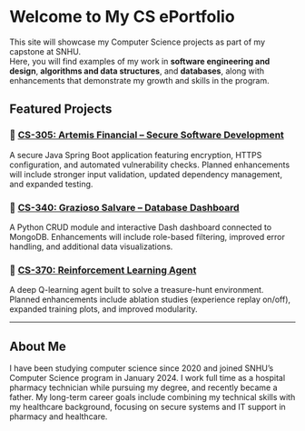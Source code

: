 # Welcome to My CS ePortfolio

This site will showcase my Computer Science projects as part of my capstone at SNHU.  
Here, you will find examples of my work in **software engineering and design**, **algorithms and data structures**, and **databases**, along with enhancements that demonstrate my growth and skills in the program.  

## Featured Projects

### 🔹 [CS-305: Artemis Financial – Secure Software Development](#)
A secure Java Spring Boot application featuring encryption, HTTPS configuration, and automated vulnerability checks. Planned enhancements will include stronger input validation, updated dependency management, and expanded testing.  

### 🔹 [CS-340: Grazioso Salvare – Database Dashboard](#)
A Python CRUD module and interactive Dash dashboard connected to MongoDB. Enhancements will include role-based filtering, improved error handling, and additional data visualizations.  

### 🔹 [CS-370: Reinforcement Learning Agent](#)
A deep Q-learning agent built to solve a treasure-hunt environment. Planned enhancements include ablation studies (experience replay on/off), expanded training plots, and improved modularity.  

---

## About Me
I have been studying computer science since 2020 and joined SNHU’s Computer Science program in January 2024. I work full time as a hospital pharmacy technician while pursuing my degree, and recently became a father. My long-term career goals include combining my technical skills with my healthcare background, focusing on secure systems and IT support in pharmacy and healthcare.  
